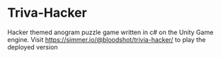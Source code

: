 # Triva-Hacker
 Hacker themed anogram puzzle game written in c# on the Unity Game engine.
 Visit https://simmer.io/@bloodshot/trivia-hacker/ to play the deployed version

